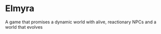 # Elmyra
A game that promises a dynamic world with alive, reactionary NPCs and a world that evolves 
